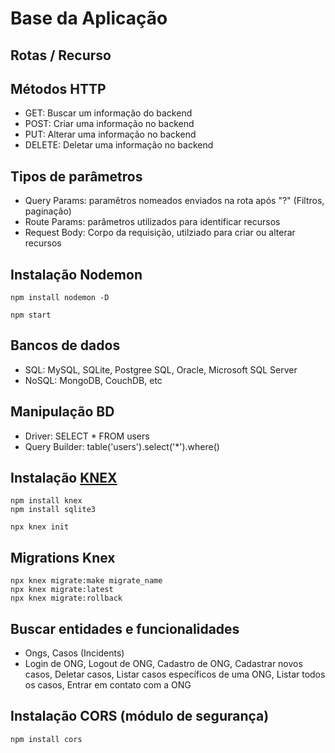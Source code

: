 # Base da Aplicação

## Rotas / Recurso

## Métodos HTTP
- GET: Buscar um informação do backend
- POST: Criar uma informação no backend
- PUT: Alterar uma informação no backend
- DELETE: Deletar uma informação no backend

## Tipos de parâmetros
- Query Params: paramêtros nomeados enviados na rota após "?" (Filtros, paginação)
- Route Params: parâmetros utilizados para identificar recursos
- Request Body: Corpo da requisição, utilziado para criar ou alterar recursos 

## Instalação Nodemon
```
npm install nodemon -D

npm start
```

## Bancos de dados
- SQL: MySQL, SQLite, Postgree SQL, Oracle, Microsoft SQL Server
- NoSQL: MongoDB, CouchDB, etc

## Manipulação BD
- Driver: SELECT * FROM users
- Query Builder: table('users').select('*').where()

## Instalação [KNEX](http://knexjs.org/)
```
npm install knex
npm install sqlite3

npx knex init
```

## Migrations Knex
```
npx knex migrate:make migrate_name
npx knex migrate:latest
npx knex migrate:rollback
```

## Buscar entidades e funcionalidades
- Ongs, Casos (Incidents)
- Login de ONG, Logout de ONG, Cadastro de ONG, Cadastrar novos casos, Deletar casos, Listar casos específicos de uma ONG, Listar todos os casos, Entrar em contato com a ONG

## Instalação CORS (módulo de segurança)
```
npm install cors
```
